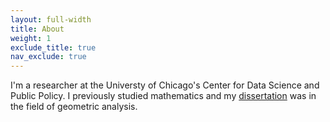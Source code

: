 ```yaml
---
layout: full-width
title: About
weight: 1
exclude_title: true
nav_exclude: true
---
```


I'm a researcher at the Universty of Chicago's Center for Data Science and Public Policy. I previously studied mathematics and my [dissertation]({{site.baseurl}}/assets/pdf/dissertation.pdf) was in the field of geometric analysis.
